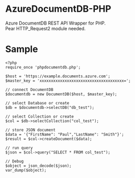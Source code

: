 AzureDocumentDB-PHP
===================

Azure DocumentDB REST API Wrapper for PHP.  
Pear HTTP_Request2 module needed.

Sample
===================


    <?php
    require_once 'phpdocumentdb.php';
      
    $host = 'https://example.documents.azure.com';
    $master_key = 'xxxxxxxxxxxxxxxxxxxxxxxxxxxxxxxxxxxxx=';
    
    // connect DocumentDB
    $documentdb = new DocumentDB($host, $master_key);
    
    // select Database or create
    $db = $documentdb->selectDB("db_test");
    
    // select Collection or create
    $col = $db->selectCollection("col_test");

    // store JSON document
    $data = '{"FirstName": "Paul","LastName": "Smith"}';
    $result = $col->createDocument($data);
    
    // run query
    $json = $col->query("SELECT * FROM col_test");
    
    // Debug
    $object = json_decode($json);
    var_dump($object);
